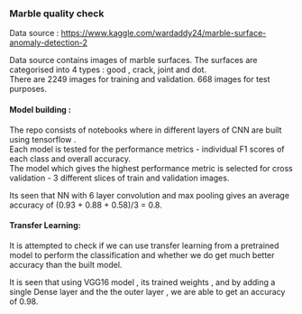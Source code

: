 ### Marble quality check
  
Data source :  https://www.kaggle.com/wardaddy24/marble-surface-anomaly-detection-2

Data source contains images of marble surfaces. The surfaces are categorised into 4 types : good , crack, joint and dot.  
There are 2249 images for training and validation. 668 images for test purposes.  

#### Model building :  
  
The repo consists of notebooks where in different layers of CNN are built using tensorflow .  
Each model is tested for the performance metrics - individual F1 scores of each class and overall accuracy.  
The model which gives the highest performance metric is selected for cross validation - 3 different slices of train and validation images.  

Its seen that NN with 6 layer convolution and max pooling gives an average accuracy of (0.93 + 0.88 + 0.58)/3 = 0.8. 
  
#### Transfer Learning:  
It is attempted to check if we can use transfer learning from a pretrained model to perform the classification and whether we do get much better accuracy than the built model.  
  
It is seen that using VGG16 model , its trained weights , and by adding a single Dense layer and the the outer layer , we are able to get an accuracy of 0.98.  
  
  
  
    



  

